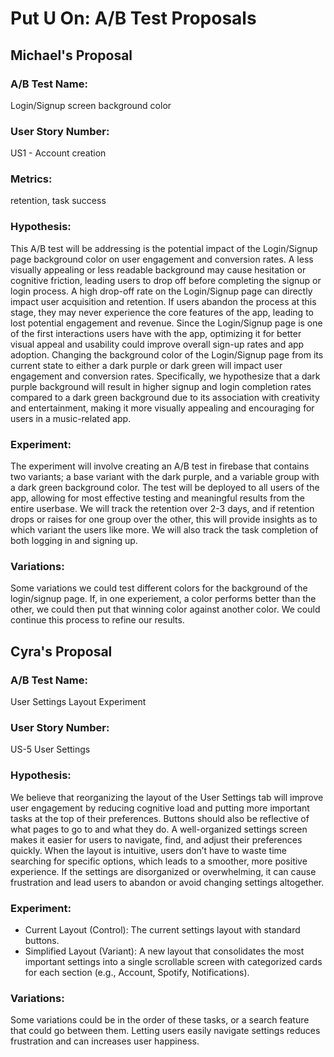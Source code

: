 # Put U On: A/B Test Proposals

## Michael's Proposal

### A/B Test Name:
Login/Signup screen background color
### User Story Number:
US1 - Account creation
### Metrics:
retention, task success
### Hypothesis:
This A/B test will be addressing is the potential impact of the Login/Signup page background color on user engagement and conversion rates. A less visually appealing or less readable background may cause hesitation or cognitive friction, leading users to drop off before completing the signup or login process. A high drop-off rate on the Login/Signup page can directly impact user acquisition and retention. If users abandon the process at this stage, they may never experience the core features of the app, leading to lost potential engagement and revenue. Since the Login/Signup page is one of the first interactions users have with the app, optimizing it for better visual appeal and usability could improve overall sign-up rates and app adoption. Changing the background color of the Login/Signup page from its current state to either a dark purple or dark green will impact user engagement and conversion rates. Specifically, we hypothesize that a dark purple background will result in higher signup and login completion rates compared to a dark green background due to its association with creativity and entertainment, making it more visually appealing and encouraging for users in a music-related app.
### Experiment:
The experiment will involve creating an A/B test in firebase that contains two variants; a base variant with the dark purple, and a variable group with a dark green background color. The test will be deployed to all users of the app, allowing for most effective testing and meaningful results from the entire userbase. We will track the retention over 2-3 days, and if retention drops or raises for one group over the other, this will provide insights as to which variant the users like more. We will also track the task completion of both logging in and signing up. 
### Variations:
Some variations we could test different colors for the background of the login/signup page. If, in one experiement, a color performs better than the other, we could then put that winning color against another color. We could continue this process to refine our results.

## Cyra's Proposal

### A/B Test Name:
User Settings Layout Experiment
### User Story Number:
US-5 User Settings
### Hypothesis:
We believe that reorganizing the layout of the User Settings tab will improve user engagement by reducing cognitive load and putting more important tasks at the top of their preferences. Buttons should also be reflective of what pages to go to and what they do. A well-organized settings screen makes it easier for users to navigate, find, and adjust their preferences quickly. When the layout is intuitive, users don’t have to waste time searching for specific options, which leads to a smoother, more positive experience. If the settings are disorganized or overwhelming, it can cause frustration and lead users to abandon or avoid changing settings altogether.
### Experiment:
- Current Layout (Control): The current settings layout with standard buttons.
- Simplified Layout (Variant): A new layout that consolidates the most important settings into a single scrollable screen with categorized cards for each section (e.g., Account, Spotify, Notifications).
### Variations:
Some variations could be in the order of these tasks, or a search feature that could go between them. Letting users easily navigate settings reduces frustration and can increases user happiness. 
